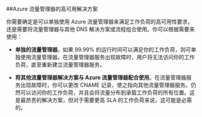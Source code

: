 ##Azure 流量管理器的高可用解决方案

你需要确定是可以单独使用 Azure 流量管理器来满足工作负荷的高可用性要求，还是需要将流量管理器与其他 DNS 解决方案或流程组合使用。你可以根据需要来使用：

- **单独的流量管理器**。如果 99.99% 的运行时间可以满足你的工作负荷，则可单独使用流量管理器。在流量管理器服务出现故障时，用户将无法访问你的工作负荷，直至重新建立流量管理器服务。

- **将其他流量管理器解决方案与 Azure 流量管理器配合使用**。在流量管理器服务出现故障时，你可以更改 CNAME 记录，使之指向其他流量管理器服务。仍然可以访问你的工作负荷，并且会将流量分布到承载工作负荷的所有位置。这是最昂贵的解决方案，但对于需要更高 SLA 的工作负荷来说，这可能是必需的。

<!---HONumber=Mooncake_0523_2016-->